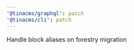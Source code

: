 ```yaml
---
'@tinacms/graphql': patch
'@tinacms/cli': patch
---
```


Handle block aliases on forestry migration
